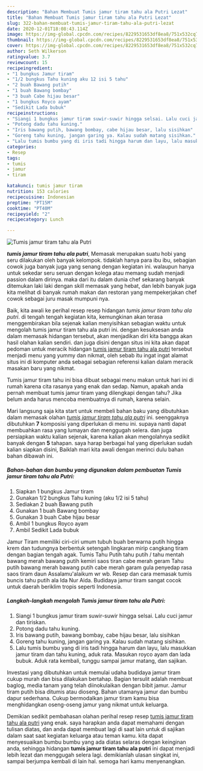 ```yaml
---
description: "Bahan Membuat Tumis jamur tiram tahu ala Putri Lezat"
title: "Bahan Membuat Tumis jamur tiram tahu ala Putri Lezat"
slug: 322-bahan-membuat-tumis-jamur-tiram-tahu-ala-putri-lezat
date: 2020-12-01T18:08:43.114Z
image: https://img-global.cpcdn.com/recipes/8229531653df8ea8/751x532cq70/tumis-jamur-tiram-tahu-ala-putri-foto-resep-utama.jpg
thumbnail: https://img-global.cpcdn.com/recipes/8229531653df8ea8/751x532cq70/tumis-jamur-tiram-tahu-ala-putri-foto-resep-utama.jpg
cover: https://img-global.cpcdn.com/recipes/8229531653df8ea8/751x532cq70/tumis-jamur-tiram-tahu-ala-putri-foto-resep-utama.jpg
author: Seth Wilkerson
ratingvalue: 3.7
reviewcount: 15
recipeingredient:
- "1 bungkus Jamur tiram"
- "1/2 bungkus Tahu kuning aku 12 isi 5 tahu"
- "2 buah Bawang putih"
- "1 buah Bawang bombay"
- "3 buah Cabe hijau besar"
- "1 bungkus Royco ayam"
- "Sedikit Lada bubuk"
recipeinstructions:
- "Siangi 1 bungkus jamur tiram suwir-suwir hingga selsai. Lalu cuci jamur dan tiriskan."
- "Potong dadu tahu kuning."
- "Iris bawang putih, bawang bombay, cabe hijau besar, lalu sisihkan"
- "Goreng tahu kuning, jangan garing ya. Kalau sudah matang sisihkan."
- "Lalu tumis bumbu yang di iris tadi hingga harum dan layu, lalu masukkan jamur tiram dan tahu kuning, aduk rata. Masukan royco ayam dan lada bubuk. Aduk rata kembali, tunggu sampai jamur matang, dan sajikan."
categories:
- Resep
tags:
- tumis
- jamur
- tiram

katakunci: tumis jamur tiram 
nutrition: 153 calories
recipecuisine: Indonesian
preptime: "PT15M"
cooktime: "PT40M"
recipeyield: "2"
recipecategory: Lunch

---
```



![Tumis jamur tiram tahu ala Putri](https://img-global.cpcdn.com/recipes/8229531653df8ea8/751x532cq70/tumis-jamur-tiram-tahu-ala-putri-foto-resep-utama.jpg)

<b><i>tumis jamur tiram tahu ala putri</i></b>, Memasak merupakan suatu hobi yang seru dilakukan oleh banyak kelompok. tidaklah hanya para ibu ibu, sebagian cowok juga banyak juga yang senang dengan kegiatan ini. walaupun hanya untuk sekedar seru seruan dengan kolega atau memang sudah menjadi passion dalam dirinya. maka dari itu dalam dunia chef sekarang banyak ditemukan laki laki dengan skill memasak yang hebat, dan lebih banyak juga kita melihat di banyak rumah makan dan restoran yang mempekerjakan chef cowok sebagai juru masak mumpuni nya.

Baik, kita awali ke perihal resep resep hidangan <i>tumis jamur tiram tahu ala putri</i>. di tengah tengah kegiatan kita, kemungkinan akan terasa menggembirakan bila sejenak kalian menyisihkan sebagian waktu untuk mengolah tumis jamur tiram tahu ala putri ini. dengan kesuksesan anda dalam memasak hidangan tersebut, akan menjadikan diri kita bangga akan hasil olahan kalian sendiri. dan juga disini dengan situs ini kita akan dapat pedoman untuk meracik hidangan <u>tumis jamur tiram tahu ala putri</u> tersebut menjadi menu yang yummy dan nikmat, oleh sebab itu ingat ingat alamat situs ini di komputer anda sebagai sebagian referensi kalian dalam meracik masakan baru yang nikmat.

Tumis jamur tiram tahu ini bisa dibuat sebagai menu makan untuk hari ini di rumah karena cita rasanya yang enak dan sedap. Namun, apakah anda pernah membuat tumis jamur tiram yang dilengkapi dengan tahu? Jika belum anda harus mencoba membuatnya di rumah, karena selain.


Mari langsung saja kita start untuk membeli bahan baku yang dibutuhkan dalam memasak olahan <u><i>tumis jamur tiram tahu ala putri</i></u> ini. seenggaknya dibutuhkan <b>7</b> komposisi yang diperlukan di menu ini. supaya nanti dapat membuahkan rasa yang lumayan dan menggugah selera. dan juga persiapkan waktu kalian sejenak, karena kalian akan mengolahnya sedikit banyak dengan <b>5</b> tahapan. saya harap berbagai hal yang diperlukan sudah kalian siapkan disini, Baiklah mari kita awali dengan merinci dulu bahan bahan dibawah ini.

<!--inarticleads1-->

##### Bahan-bahan dan bumbu yang digunakan dalam pembuatan Tumis jamur tiram tahu ala Putri:

1. Siapkan 1 bungkus Jamur tiram
1. Gunakan 1/2 bungkus Tahu kuning (aku 1/2 isi 5 tahu)
1. Sediakan 2 buah Bawang putih
1. Gunakan 1 buah Bawang bombay
1. Gunakan 3 buah Cabe hijau besar
1. Ambil 1 bungkus Royco ayam
1. Ambil Sedikit Lada bubuk


Jamur Tiram memiliki ciri-ciri umum tubuh buah berwarna putih hingga krem dan tudungnya berbentuk setengah lingkaran mirip cangkang tiram dengan bagian tengah agak. Tumis Tahu Putih tahu putih / tahu mentah bawang merah bawang putih kemiri saos tiran cabe merah geram Tahu putih bawang merah bawang putih cabe merah garam gula penyedap rasa saos tiram daun Assalamu&#39;alaikum wr wb. Resep dan cara memasak tumis buncis tahu putih ala Ida Nur Aida. Budidaya jamur tiram sangat cocok untuk daerah beriklim tropis seperti Indonesia. 

<!--inarticleads2-->

##### Langkah-langkah mengolah Tumis jamur tiram tahu ala Putri:

1. Siangi 1 bungkus jamur tiram suwir-suwir hingga selsai. Lalu cuci jamur dan tiriskan.
1. Potong dadu tahu kuning.
1. Iris bawang putih, bawang bombay, cabe hijau besar, lalu sisihkan
1. Goreng tahu kuning, jangan garing ya. Kalau sudah matang sisihkan.
1. Lalu tumis bumbu yang di iris tadi hingga harum dan layu, lalu masukkan jamur tiram dan tahu kuning, aduk rata. Masukan royco ayam dan lada bubuk. Aduk rata kembali, tunggu sampai jamur matang, dan sajikan.


Investasi yang dibutuhkan untuk memulai udaha budidaya jamur tiram cukup murah dan bisa dilakukan bertahap. Bagian tersulit adalah membuat baglog, media tanam yang telah diinokulaikan dengan bibit jamur. Jamur tiram putih bisa ditumis atau dioseng. Bahan utamanya jamur dan bumbu dapur sederhana. Cukup bermodalkan jamur tiram kamu bisa menghidangkan oseng-oseng jamur yang nikmat untuk keluarga. 

Demikian sedikit pembahasan olahan perihal resep resep <u>tumis jamur tiram tahu ala putri</u> yang enak. saya harapkan anda dapat memahami dengan tulisan diatas, dan anda dapat membuat lagi di saat lain untuk di sajikan dalam saat saat kegiatan keluarga atau teman kamu. kita dapat menyesuaikan bumbu bumbu yang ada diatas selaras dengan keinginan anda, sehingga hidangan <b>tumis jamur tiram tahu ala putri</b> ini dapat menjadi lebih lezat dan menggugah selera lagi. demikianlah ulasan singkat ini, sampai berjumpa kembali di lain hal. semoga hari kamu menyenangkan.
